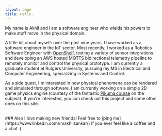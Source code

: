 ```yaml
---
layout: page
title: Hello.
---
```

My name is Akhil and I am a software engineer who wields his powers to make stuff move in the physical domain. 

A little bit about myself: over the past nine years, I have worked as a software engineer in the IoT sector. Most recently, I worked as a Robotics Software Engineer with [OpenShelf](https://www.opshelf.com/), testing a variety of sensor integrations and developing an AWS hosted MQTTS bidirectional telemetry pipeline to remotely monitor and control the physical prototype. I am currently a graduate student at Rutgers University, pursuing my MS in Electrical and Computer Engineering, specializing in Systems and Control.

As a side quest, I'm interested in how physical phenomena can be rendered and simulated through software. I am currently working on a simple 2D game physics engine (courtesy of the fantastic [Pikuma course](https://pikuma.com/courses/game-physics-engine-programming) on the subject). If you're interested, you can check out this project and some other ones on this site.

<br>
### Also I love making new friends! Feel free to [ping me](https://www.linkedin.com/in/akhilsankar/) if you ever feel like a coffee and a chat :)

